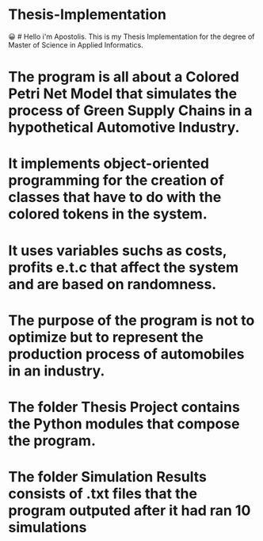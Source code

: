 # Thesis-Implementation
:grinning: # Hello i'm Apostolis. This is my Thesis Implementation for the degree of Master of Science in Applied Informatics.
# The program is all about a Colored Petri Net Model that simulates the process of Green Supply Chains in a hypothetical Automotive Industry.
# It implements object-oriented programming for the creation of classes that have to do with the colored tokens in the system.
# It uses variables suchs as costs, profits e.t.c that affect the system and are based on randomness.
# The purpose of the program is not to optimize but to represent the production process of automobiles in an industry.
# The folder Thesis Project contains the Python modules that compose the program.
# The folder Simulation Results consists of .txt files that the program outputed after it had ran 10 simulations
 

